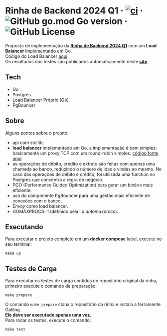 # Rinha de Backend 2024 Q1 · [![ci](https://github.com/vitorsalgado/rinha-2024-q1-custom-lb/actions/workflows/ci.yml/badge.svg)](https://github.com/vitorsalgado/rinha-2024-q1-custom-lb/actions/workflows/ci.yml) · ![GitHub go.mod Go version](https://img.shields.io/github/go-mod/go-version/vitorsalgado/rinha-2024-q1-custom-lb) · ![GitHub License](https://img.shields.io/github/license/vitorsalgado/rinha-2024-q1-custom-lb)

Proposta de implementação da **[Rinha de Backend 2024 Q1](https://github.com/zanfranceschi/rinha-de-backend-2024-q1)** com um **Load Balancer** implementatdo em Go.  
Código do Load Balancer [aqui](./cmd/load_balancer).  
Os resultados dos testes são publicados automaticamente neste **[site](https://vitorsalgado.github.io/rinha-2024-q1-custom-lb/)**.

## Tech

- Go
- Postgres
- Load Balancer Próprio (Go)
- PgBouncer

## Sobre

Alguns pontos sobre o projeto:  

- api com std lib;
- **load balancer** implementado em Go. a implementação é bem simples: basicamente um proxy TCP com um round-robin simples. [código fonte aqui](cmd/load_balancer). 
- as operações de débito, crédito e extrato são feitas com apenas uma chamada ao banco, reduzindo o número de idas e vindas ao mesmo. No caso das operações de débito e crédito, foi utilizada uma function no Postgres que concentra a regra de negócio.
- PGO (Performance Guided Optimization) para gerar um binário mais eficiente.
- uso do componente PgBouncer para uma gestão mais eficiente de conexões com o banco.
- _Envoy_ como load balancer.
- GOMAXPROCS=1 (definido pela lib _automaxprocs_).

## Executando

Para executar o projeto completo em um **docker compose** local, execute no seu terminal:
```
make up
```

## Testes de Carga

Para executar os testes de carga contidos no repositório original da rinha, 
primeiro execute o comando de preparação:
```
make prepare
```

O comando `make prepare` clona o repositório da rinha e instala a ferramente Gatling.  
**Ele deve ser executado apenas uma vez.**  
Para rodar os testes, execute o comando:
```
make test
```
